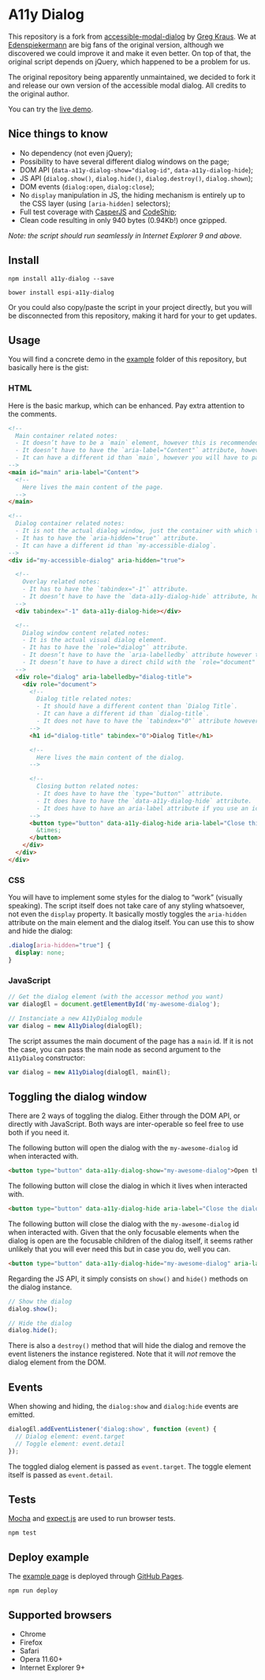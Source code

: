 # A11y Dialog

This repository is a fork from [accessible-modal-dialog](https://github.com/gdkraus/accessible-modal-dialog) by [Greg Kraus](https://github.com/gdkraus). We at [Edenspiekermann](http://edenspiekermann.com) are big fans of the original version, although we discovered we could improve it and make it even better. On top of that, the original script depends on jQuery, which happened to be a problem for us.

The original repository being apparently unmaintained, we decided to fork it and release our own version of the accessible modal dialog. All credits to the original author.

You can try the [live demo](http://edenspiekermann.github.io/a11y-dialog/).

## Nice things to know

- No dependency (not even jQuery);
- Possibility to have several different dialog windows on the page;
- DOM API (`data-a11y-dialog-show="dialog-id"`, `data-a11y-dialog-hide`);
- JS API (`dialog.show()`, `dialog.hide()`, `dialog.destroy()`, `dialog.shown`);
- DOM events (`dialog:open`, `dialog:close`);
- No `display` manipulation in JS, the hiding mechanism is entirely up to the CSS layer (using `[aria-hidden]` selectors);
- Full test coverage with [CasperJS](http://casperjs.org) and [CodeShip](https://codeship.com);
- Clean code resulting in only 940 bytes (0.94Kb!) once gzipped.

*Note: the script should run seamlessly in Internet Explorer 9 and above.*

## Install

```
npm install a11y-dialog --save
```

```
bower install espi-a11y-dialog
```

Or you could also copy/paste the script in your project directly, but you will be disconnected from this repository, making it hard for your to get updates.

## Usage

You will find a concrete demo in the [example](https://github.com/edenspiekermann/a11y-dialog/tree/master/example) folder of this repository, but basically here is the gist:

### HTML

Here is the basic markup, which can be enhanced. Pay extra attention to the comments.

```html
<!--
  Main container related notes:
  - It doesn’t have to be a `main` element, however this is recommended.
  - It doesn’t have to have the `aria-label="Content"` attribute, however this is recommended.
  - It can have a different id than `main`, however you will have to pass it as a second argument to the A11yDialog instance. See further down.
-->
<main id="main" aria-label="Content">
  <!--
    Here lives the main content of the page.
  -->
</main>

<!--
  Dialog container related notes:
  - It is not the actual dialog window, just the container with which the script interacts.
  - It has to have the `aria-hidden="true"` attribute.
  - It can have a different id than `my-accessible-dialog`.
-->
<div id="my-accessible-dialog" aria-hidden="true">

  <!--
    Overlay related notes:
    - It has to have the `tabindex="-1"` attribute.
    - It doesn’t have to have the `data-a11y-dialog-hide` attribute, however this is recommended. It hides the dialog when clicking outside of it.
  -->
  <div tabindex="-1" data-a11y-dialog-hide></div>

  <!--
    Dialog window content related notes:
    - It is the actual visual dialog element.
    - It has to have the `role="dialog"` attribute.
    - It doesn’t have to have the `aria-labelledby` attribute however this is recommended. It should match the `id` of the dialog title.
    - It doesn’t have to have a direct child with the `role="document"`, however this is recommended.
  -->
  <div role="dialog" aria-labelledby="dialog-title">
    <div role="document">
      <!--
        Dialog title related notes:
        - It should have a different content than `Dialog Title`.
        - It can have a different id than `dialog-title`.
        - It does not have to have the `tabindex="0"` attribute however it is recommended so the dialog doesn’t jump directly to a field, displaying keyboard on mobiles.
      -->
      <h1 id="dialog-title" tabindex="0">Dialog Title</h1>

      <!--
        Here lives the main content of the dialog.
      -->

      <!--
        Closing button related notes:
        - It does have to have the `type="button"` attribute.
        - It does have to have the `data-a11y-dialog-hide` attribute.
        - It does have to have an aria-label attribute if you use an icon as content.
      -->
      <button type="button" data-a11y-dialog-hide aria-label="Close this dialog window">
        &times;
      </button>
    </div>
  </div>
</div>
```

### CSS

You will have to implement some styles for the dialog to “work” (visually speaking). The script itself does not take care of any styling whatsoever, not even the `display` property. It basically mostly toggles the `aria-hidden` attribute on the main element and the dialog itself. You can use this to show and hide the dialog:

```css
.dialog[aria-hidden="true"] {
  display: none;
}
```

### JavaScript

```javascript
// Get the dialog element (with the accessor method you want)
var dialogEl = document.getElementById('my-awesome-dialog');

// Instanciate a new A11yDialog module
var dialog = new A11yDialog(dialogEl);
```

The script assumes the main document of the page has a `main` id. If it is not the case, you can pass the main node as second argument to the `A11yDialog` constructor:

```javascript
var dialog = new A11yDialog(dialogEl, mainEl);
```

## Toggling the dialog window

There are 2 ways of toggling the dialog. Either through the DOM API, or directly with JavaScript. Both ways are inter-operable so feel free to use both if you need it.

The following button will open the dialog with the `my-awesome-dialog` id when interacted with.

```html
<button type="button" data-a11y-dialog-show="my-awesome-dialog">Open the dialog</button>
```

The following button will close the dialog in which it lives when interacted with.

```html
<button type="button" data-a11y-dialog-hide aria-label="Close the dialog">&times;</button>
```

The following button will close the dialog with the `my-awesome-dialog` id when interacted with. Given that the only focusable elements when the dialog is open are the focusable children of the dialog itself, it seems rather unlikely that you will ever need this but in case you do, well you can.

```html
<button type="button" data-a11y-dialog-hide="my-awesome-dialog" aria-label="Close the dialog">&times;</button>
```

Regarding the JS API, it simply consists on `show()` and `hide()` methods on the dialog instance.

```javascript
// Show the dialog
dialog.show();

// Hide the dialog
dialog.hide();
```

There is also a `destroy()` method that will hide the dialog and remove the event listeners the instance registered. Note that it will *not* remove the dialog element from the DOM.

## Events

When showing and hiding, the `dialog:show` and `dialog:hide` events are emitted.

```javascript
dialogEl.addEventListener('dialog:show', function (event) {
  // Dialog element: event.target
  // Toggle element: event.detail
});
```

The toggled dialog element is passed as `event.target`. The toggle element itself is passed as `event.detail`.

## Tests

[Mocha](https://mochajs.org/) and [expect.js](https://github.com/Automattic/expect.js) are used to run browser tests.

```
npm test
```

## Deploy example

The [example page](http://edenspiekermann.github.io/a11y-dialog/) is deployed through [GitHub Pages](https://pages.github.com/).

```
npm run deploy
```

## Supported browsers

* Chrome
* Firefox
* Safari
* Opera 11.60+
* Internet Explorer 9+
